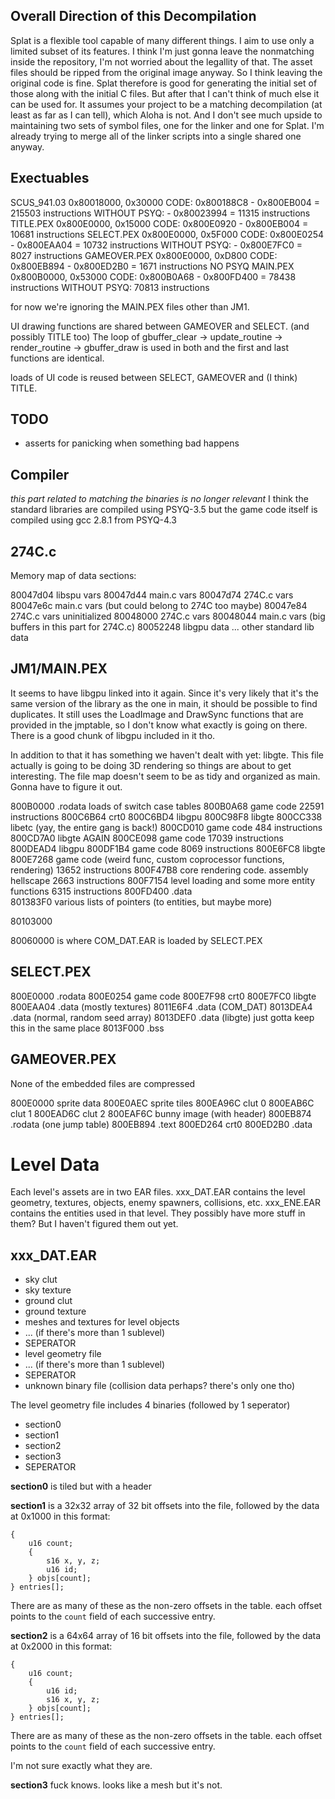 ## Overall Direction of this Decompilation
Splat is a flexible tool capable of many different things.
I aim to use only a limited subset of its features. I think I'm
just gonna leave the nonmatching inside the repository, I'm not
worried about the legallity of that. The asset files should be
ripped from the original image anyway. So I think leaving the
original code is fine.
Splat therefore is good for generating the initial set of those
along with the initial C files. But after that I can't think
of much else it can be used for. It assumes your project to be
a matching decompilation (at least as far as I can tell), which
Aloha is not. And I don't see much upside to maintaining two
sets of symbol files, one for the linker and one for Splat. I'm
already trying to merge all of the linker scripts into a single
shared one anyway.

## Exectuables
SCUS_941.03     0x80018000, 0x30000     CODE: 0x800188C8 - 0x800EB004   = 215503 instructions   WITHOUT PSYQ: - 0x80023994  = 11315 instructions 
TITLE.PEX       0x800E0000, 0x15000     CODE: 0x800E0920 - 0x800EB004   = 10681  instructions
SELECT.PEX      0x800E0000, 0x5F000     CODE: 0x800E0254 - 0x800EAA04   = 10732  instructions   WITHOUT PSYQ: - 0x800E7FC0  = 8027  instructions
GAMEOVER.PEX    0x800E0000, 0xD800      CODE: 0x800EB894 - 0x800ED2B0   = 1671   instructions   NO PSYQ
MAIN.PEX        0x800B0000, 0x53000     CODE: 0x800B0A68 - 0x800FD400   = 78438  instructions   WITHOUT PSYQ: 70813 instructions

for now we're ignoring the MAIN.PEX files other than JM1.

UI drawing functions are shared between GAMEOVER and SELECT.
(and possibly TITLE too)
The loop of gbuffer_clear -> update_routine -> render_routine -> gbuffer_draw
is used in both and the first and last functions are identical.

loads of UI code is reused between SELECT, GAMEOVER and (I think) TITLE.

## TODO
- asserts for panicking when something bad happens

## Compiler
*this part related to matching the binaries is no longer relevant*
I think the standard libraries are compiled using PSYQ-3.5 but the game code itself is compiled using gcc 2.8.1 from PSYQ-4.3


## 274C.c

Memory map of data sections:

80047d04    libspu vars
80047d44    main.c vars
80047d74    274C.c vars
80047e6c    main.c vars (but could belong to 274C too maybe)
80047e84    274C.c vars
uninitialized
80048000    274C.c vars
80048044    main.c vars
(big buffers in this part for 274C.c)
80052248    libgpu data
...         other standard lib data




## JM1/MAIN.PEX

It seems to have libgpu linked into it again. Since it's very likely that it's the same
version of the library as the one in main, it should be possible to find duplicates.
It still uses the LoadImage and DrawSync functions that are provided in the jmptable,
so I don't know what exactly is going on there. There is a good chunk of libgpu included
in it tho.

In addition to that it has something we haven't dealt with yet: libgte. This file actually
is going to be doing 3D rendering so things are about to get interesting.
The file map doesn't seem to be as tidy and organized as main. Gonna have to figure it out.

800B0000    .rodata     loads of switch case tables
800B0A68    game code       22591 instructions
800C6B64    crt0
800C6BD4    libgpu
800C98F8    libgte
800CC338    libetc (yay, the entire gang is back!)
800CD010    game code       484 instructions
800CD7A0    libgte AGAIN
800CE098    game code       17039 instructions 
800DEAD4    libgpu
800DF1B4    game code       8069 instructions
800E6FC8    libgte
800E7268    game code (weird func, custom coprocessor functions, rendering)     13652 instructions
800F47B8    core rendering code. assembly hellscape         2663 instructions
800F7154    level loading and some more entity functions    6315 instructions
800FD400    .data
\
801383F0    various lists of pointers (to entities, but maybe more)

80103000

80060000 is where COM_DAT.EAR is loaded by SELECT.PEX


## SELECT.PEX

800E0000    .rodata
800E0254    game code
800E7F98    crt0
800E7FC0    libgte
800EAA04    .data (mostly textures)
8011E6F4    .data (COM_DAT)
8013DEA4    .data (normal, random seed array)
8013DEF0    .data (libgte)  just gotta keep this in the same place
8013F000    .bss

## GAMEOVER.PEX

None of the embedded files are compressed

800E0000    sprite data
800E0AEC    sprite tiles
800EA96C    clut 0
800EAB6C    clut 1
800EAD6C    clut 2
800EAF6C    bunny image (with header)
800EB874    .rodata (one jump table)
800EB894    .text
800ED264    crt0
800ED2B0    .data


# Level Data

Each level's assets are in two EAR files.
xxx_DAT.EAR contains the level geometry, textures, objects, enemy spawners, collisions, etc.
xxx_ENE.EAR contains the entities used in that level.
They possibly have more stuff in them? But I haven't figured them out yet.

## xxx_DAT.EAR

- sky clut
- sky texture
- ground clut
- ground texture
- meshes and textures for level objects
- ... (if there's more than 1 sublevel)
- SEPERATOR
- level geometry file
- ... (if there's more than 1 sublevel)
- SEPERATOR
- unknown binary file (collision data perhaps? there's only one tho)


The level geometry file includes 4 binaries (followed by 1 seperator)

- section0
- section1
- section2
- section3
- SEPERATOR

**section0** is tiled but with a header


**section1** is a 32x32 array of 32 bit offsets into the file, followed
by the data at 0x1000 in this format:
```
{
    u16 count;
    {
        s16 x, y, z;
        u16 id;
    } objs[count];
} entries[];
```
There are as many of these as the non-zero offsets in the table. each offset points to the `count` field of each successive entry.

**section2** is a 64x64 array of 16 bit offsets into the file, followed
by the data at 0x2000 in this format:

```
{
    u16 count;
    {
        u16 id;
        s16 x, y, z;
    } objs[count];
} entries[];
```
There are as many of these as the non-zero offsets in the table. each offset points to the `count` field of each successive entry.

I'm not sure exactly what they are.


**section3** fuck knows. looks like a mesh but it's not.